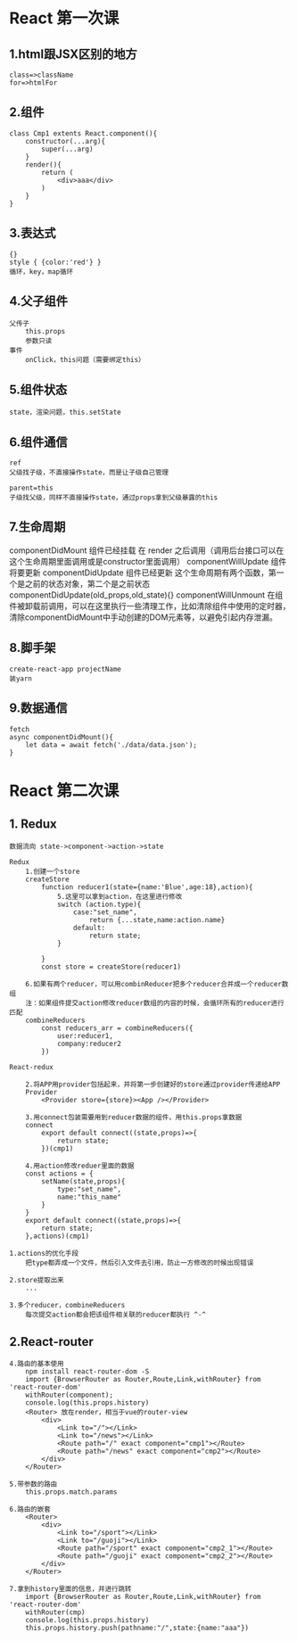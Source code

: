 # React 第一次课

## 1.html跟JSX区别的地方
    class=>className
    for=>htmlFor

## 2.组件
    class Cmp1 extents React.component(){
        constructor(...arg){
            super(...arg)
        }
        render(){
            return (
                <div>aaa</div>
            )
        }
    }   

## 3.表达式
    {}
    style { {color:'red'} }
    循环，key，map循环

## 4.父子组件
    父传子
        this.props
        参数只读
    事件
        onClick，this问题（需要绑定this）

## 5.组件状态
    state，渲染问题，this.setState

## 6.组件通信
    ref 
    父级找子级，不直接操作state，而是让子级自己管理

    parent=this
    子级找父级，同样不直接操作state，通过props拿到父级暴露的this

## 7.生命周期
[链接]: https://www.jianshu.com/p/514fe21b9914 "React生命周期"
    componentDidMount 组件已经挂载 在 render 之后调用（调用后台接口可以在这个生命周期里面调用或是constructor里面调用）
    componentWillUpdate 组件将要更新
    componentDidUpdate 组件已经更新 这个生命周期有两个函数，第一个是之前的状态对象，第二个是之前状态
        componentDidUpdate(old_props,old_state){}
    componentWillUnmount 在组件被卸载前调用，可以在这里执行一些清理工作，比如清除组件中使用的定时器，清除componentDidMount中手动创建的DOM元素等，以避免引起内存泄漏。

## 8.脚手架
    create-react-app projectName
    装yarn

## 9.数据通信
    fetch
    async componentDidMount(){
        let data = await fetch('./data/data.json');
    }

# React 第二次课
## 1. Redux
    数据流向 state->component->action->state

    Redux
        1.创建一个store
        createStore
            function reducer1(state={name:'Blue',age:18},action){
                5.这里可以拿到action，在这里进行修改
                switch (action.type){
                    case:"set_name",
                        return {...state,name:action.name}
                    default:
                        return state;
                }
                
            }
            const store = createStore(reducer1)

        6.如果有两个reducer，可以用combinReducer把多个reducer合并成一个reducer数组
        注：如果组件提交action修改reducer数组的内容的时候，会循环所有的reducer进行匹配
        combineReducers
            const reducers_arr = combineReducers({
                user:reducer1,
                company:reducer2
            })

    React-redux

        2.将APP用provider包括起来，并将第一步创建好的store通过provider传递给APP
        Provider
            <Provider store={store}><App /></Provider>

        3.用connect包装需要用到reducer数据的组件，用this.props拿数据
        connect
            export default connect((state,props)=>{
                return state;
            })(cmp1)

        4.用action修改reduer里面的数据
        const actions = {
            setName(state,props){
                type:"set_name",
                name:"this_name"
            }
        }
        export default connect((state,props)=>{
            return state;
        },actions)(cmp1)

    1.actions的优化手段
        把type都弄成一个文件，然后引入文件去引用，防止一方修改的时候出现错误

    2.store提取出来
        ...

    3.多个reducer，combineReducers
        每次提交action都会把该组件相关联的reducer都执行 ^-^

## 2.React-router

    4.路由的基本使用
        npm install react-router-dom -S
        import {BrowserRouter as Router,Route,Link,withRouter} from 'react-router-dom'
        withRouter(component);
        console.log(this.props.history)
        <Router> 放在render，相当于vue的router-view
            <div>
                <Link to="/"></Link>
                <Link to="/news"></Link>
                <Route path="/" exact component="cmp1"></Route>
                <Route path="/news" exact component="cmp2"></Route>
            </div>
        </Router>

    5.带参数的路由
        this.props.match.params

    6.路由的嵌套
        <Router>
            <div>
                <Link to="/sport"></Link>
                <Link to="/guoji"></Link>
                <Route path="/sport" exact component="cmp2_1"></Route>
                <Route path="/guoji" exact component="cmp2_2"></Route>
            </div>
        </Router>

    7.拿到history里面的信息，并进行跳转
        import {BrowserRouter as Router,Route,Link,withRouter} from 'react-router-dom'
        withRouter(cmp)
        console.log(this.props.history)
        this.props.history.push(pathname:"/",state:{name:"aaa"})

